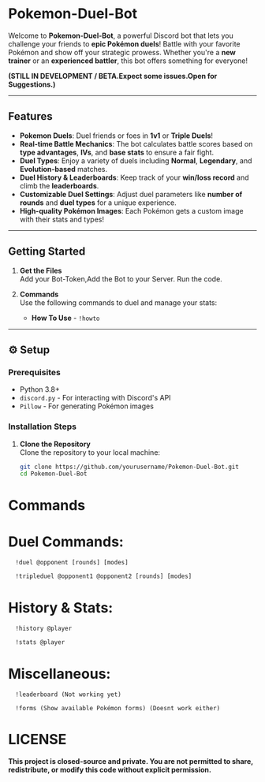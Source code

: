 # **Pokemon-Duel-Bot** 

Welcome to **Pokemon-Duel-Bot**, a powerful Discord bot that lets you challenge your friends to **epic Pokémon duels**! Battle with your favorite Pokémon and show off your strategic prowess. Whether you're a **new trainer** or an **experienced battler**, this bot offers something for everyone!

**(STILL IN DEVELOPMENT / BETA.Expect some issues.Open for Suggestions.)**

---

##  **Features**

- **Pokemon Duels**: Duel friends or foes in **1v1** or **Triple Duels**!  
- **Real-time Battle Mechanics**: The bot calculates battle scores based on **type advantages**, **IVs**, and **base stats** to ensure a fair fight.  
- **Duel Types**: Enjoy a variety of duels including **Normal**, **Legendary**, and **Evolution-based** matches.  
- **Duel History & Leaderboards**: Keep track of your **win/loss record** and climb the **leaderboards**.  
- **Customizable Duel Settings**: Adjust duel parameters like **number of rounds** and **duel types** for a unique experience.  
- **High-quality Pokémon Images**: Each Pokémon gets a custom image with their stats and types!

---

##  **Getting Started**

1. **Get the Files**  
   Add your Bot-Token,Add the Bot to your Server.
   Run the code.

3. **Commands**  
   Use the following commands to duel and manage your stats:
   
   - **How To Use** - `!howto `

---

## ⚙️ **Setup**

### **Prerequisites**

- Python 3.8+  
- `discord.py` - For interacting with Discord's API  
- `Pillow` - For generating Pokémon images

### **Installation Steps**

1. **Clone the Repository**  
   Clone the repository to your local machine:
   ```bash
   git clone https://github.com/yourusername/Pokemon-Duel-Bot.git
   cd Pokemon-Duel-Bot

# Commands  
   # Duel Commands:

      !duel @opponent [rounds] [modes]

      !tripleduel @opponent1 @opponent2 [rounds] [modes]

   # History & Stats:

      !history @player 

      !stats @player

   # Miscellaneous:

      !leaderboard (Not working yet)

      !forms (Show available Pokémon forms) (Doesnt work either)


# LICENSE

**This project is closed-source and private. You are not permitted to share, redistribute, or modify this code without explicit permission.**
